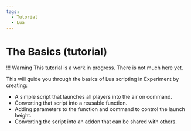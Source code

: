 ```yaml
---
tags:
  - Tutorial
  - Lua
---
```


# The Basics (tutorial)

!!! Warning
    This tutorial is a work in progress. There is not much here yet.

This will guide you through the basics of Lua scripting in Experiment by creating:

- A simple script that launches all players into the air on command.
- Converting that script into a reusable function.
- Adding parameters to the function and command to control the launch height.
- Converting the script into an addon that can be shared with others.

